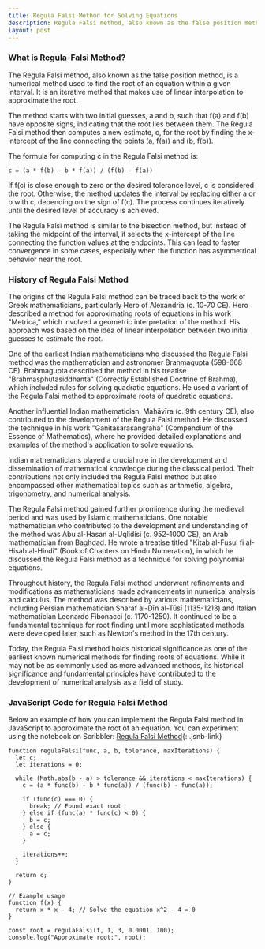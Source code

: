 ```yaml
---
title: Regula Falsi Method for Solving Equations 
description: Regula Falsi method, also known as the false position method, is a numerical method used to find the root of an equation within a given interval. It is one of the oldes and easily implmentable method.
layout: post
---
```


### What is Regula-Falsi Method?
The Regula Falsi method, also known as the false position method, is a numerical method used to find the root of an equation within a given interval. It is an iterative method that makes use of linear interpolation to approximate the root.

The method starts with two initial guesses, a and b, such that f(a) and f(b) have opposite signs, indicating that the root lies between them. The Regula Falsi method then computes a new estimate, c, for the root by finding the x-intercept of the line connecting the points (a, f(a)) and (b, f(b)).

The formula for computing c in the Regula Falsi method is:

	c = (a * f(b) - b * f(a)) / (f(b) - f(a))

If f(c) is close enough to zero or the desired tolerance level, c is considered the root. Otherwise, the method updates the interval by replacing either a or b with c, depending on the sign of f(c). The process continues iteratively until the desired level of accuracy is achieved.

The Regula Falsi method is similar to the bisection method, but instead of taking the midpoint of the interval, it selects the x-intercept of the line connecting the function values at the endpoints. This can lead to faster convergence in some cases, especially when the function has asymmetrical behavior near the root.

### History of Regula Falsi Method

The origins of the Regula Falsi method can be traced back to the work of Greek mathematicians, particularly Hero of Alexandria (c. 10-70 CE). Hero described a method for approximating roots of equations in his work "Metrica," which involved a geometric interpretation of the method. His approach was based on the idea of linear interpolation between two initial guesses to estimate the root.

One of the earliest Indian mathematicians who discussed the Regula Falsi method was the mathematician and astronomer Brahmagupta (598-668 CE). Brahmagupta described the method in his treatise "Brahmasphutasiddhanta" (Correctly Established Doctrine of Brahma), which included rules for solving quadratic equations. He used a variant of the Regula Falsi method to approximate roots of quadratic equations.

Another influential Indian mathematician, Mahāvīra (c. 9th century CE), also contributed to the development of the Regula Falsi method. He discussed the technique in his work "Ganitasarasangraha" (Compendium of the Essence of Mathematics), where he provided detailed explanations and examples of the method's application to solve equations.

Indian mathematicians played a crucial role in the development and dissemination of mathematical knowledge during the classical period. Their contributions not only included the Regula Falsi method but also encompassed other mathematical topics such as arithmetic, algebra, trigonometry, and numerical analysis.

The Regula Falsi method gained further prominence during the medieval period and was used by Islamic mathematicians. One notable mathematician who contributed to the development and understanding of the method was Abu al-Hasan al-Uqlidisi (c. 952-1000 CE), an Arab mathematician from Baghdad. He wrote a treatise titled "Kitab al-Fusul fi al-Hisab al-Hindi" (Book of Chapters on Hindu Numeration), in which he discussed the Regula Falsi method as a technique for solving polynomial equations.

Throughout history, the Regula Falsi method underwent refinements and modifications as mathematicians made advancements in numerical analysis and calculus. The method was described by various mathematicians, including Persian mathematician Sharaf al-Dīn al-Tūsī (1135-1213) and Italian mathematician Leonardo Fibonacci (c. 1170-1250). It continued to be a fundamental technique for root finding until more sophisticated methods were developed later, such as Newton's method in the 17th century.

Today, the Regula Falsi method holds historical significance as one of the earliest known numerical methods for finding roots of equations. While it may not be as commonly used as more advanced methods, its historical significance and fundamental principles have contributed to the development of numerical analysis as a field of study.

### JavaScript Code for Regula Falsi Method

Below an example of how you can implement the Regula Falsi method in JavaScript to approximate the root of an equation. You can experiment using the notebook on Scribbler: [Regula Falsi Method](https://app.scribbler.live/#./examples/Regula-Falsi.jsnb){: .jsnb-link} 

	function regulaFalsi(func, a, b, tolerance, maxIterations) {
	  let c;
	  let iterations = 0;
	
	  while (Math.abs(b - a) > tolerance && iterations < maxIterations) {
	    c = (a * func(b) - b * func(a)) / (func(b) - func(a));
	
	    if (func(c) === 0) {
	      break; // Found exact root
	    } else if (func(a) * func(c) < 0) {
	      b = c;
	    } else {
	      a = c;
	    }
	
	    iterations++;
	  }
	
	  return c;
	}
	
	// Example usage
	function f(x) {
	  return x * x - 4; // Solve the equation x^2 - 4 = 0
	}
	
	const root = regulaFalsi(f, 1, 3, 0.0001, 100);
	console.log("Approximate root:", root);

